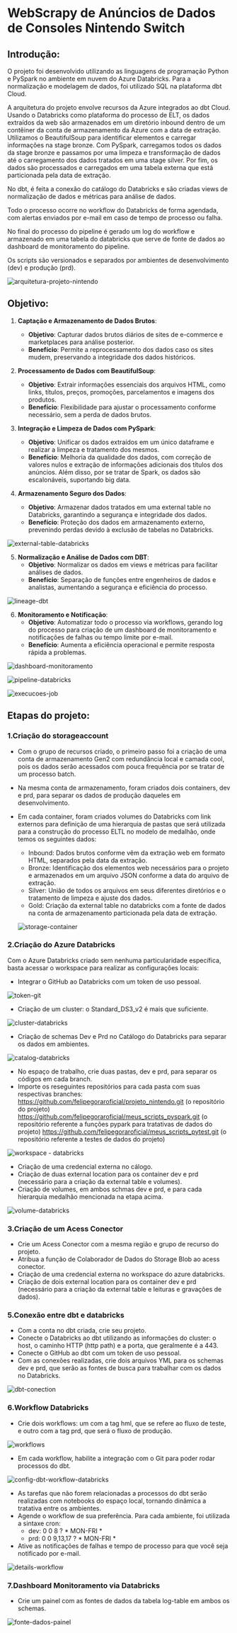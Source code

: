 # WebScrapy de Anúncios de Dados de Consoles Nintendo Switch

## Introdução:

O projeto foi desenvolvido utilizando as linguagens de programação Python e PySpark no ambiente em nuvem do Azure Databricks. Para a normalização e modelagem de dados, foi utilizado SQL na plataforma dbt Cloud.

A arquitetura do projeto envolve recursos da Azure integrados ao dbt Cloud. Usando o Databricks como plataforma do processo de ELT, os dados extraídos da web são armazenados em um diretório inbound dentro de um contêiner da conta de armazenamento da Azure com a data de extração. Utilizamos o BeautifulSoup para identificar elementos e carregar informações na stage bronze. Com PySpark, carregamos todos os dados da stage bronze e passamos por uma limpeza e transformação de dados até o carregamento dos dados tratados em uma stage silver. Por fim, os dados são processados e carregados em uma tabela externa que está particionada pela data de extração.

No dbt, é feita a conexão do catálogo do Databricks e são criadas views de normalização de dados e métricas para análise de dados.

Todo o processo ocorre no workflow do Databricks de forma agendada, com alertas enviados por e-mail em caso de tempo de processo ou falha.

No final do processo do pipeline é gerado um log do workflow e armazenado em uma tabela do databricks que serve de fonte de dados ao dashboard de monitoramento do pipeline.

Os scripts são versionados e separados por ambientes de desenvolvimento (dev) e produção (prd).

![arquitetura-projeto-nintendo](https://github.com/user-attachments/assets/7e06bcbe-da5e-42a4-a9d2-bf7abaf7a238)

## Objetivo:

1. **Captação e Armazenamento de Dados Brutos**:
    - **Objetivo**: Capturar dados brutos diários de sites de e-commerce e marketplaces para análise posterior.
    - **Benefício**: Permite a reprocessamento dos dados caso os sites mudem, preservando a integridade dos dados históricos.

2. **Processamento de Dados com BeautifulSoup**:
    - **Objetivo**: Extrair informações essenciais dos arquivos HTML, como links, títulos, preços, promoções, parcelamentos e imagens dos produtos.
    - **Benefício**: Flexibilidade para ajustar o processamento conforme necessário, sem a perda de dados brutos.

3. **Integração e Limpeza de Dados com PySpark**:
    - **Objetivo**: Unificar os dados extraídos em um único dataframe e realizar a limpeza e tratamento dos mesmos.
    - **Benefício**: Melhoria da qualidade dos dados, com correção de valores nulos e extração de informações adicionais dos títulos dos anúncios. Além disso, por se tratar de Spark, os dados são escalonáveis, suportando big data.

4. **Armazenamento Seguro dos Dados**:
    - **Objetivo**: Armazenar dados tratados em uma external table no Databricks, garantindo a segurança e integridade dos dados.
    - **Benefício**: Proteção dos dados em armazenamento externo, prevenindo perdas devido à exclusão de tabelas no Databricks.

![external-table-databricks](https://github.com/user-attachments/assets/87fa2d19-d802-4f03-befc-940b321fbc24)

5. **Normalização e Análise de Dados com DBT**:
    - **Objetivo**: Normalizar os dados em views e métricas para facilitar análises de dados.
    - **Benefício**: Separação de funções entre engenheiros de dados e analistas, aumentando a segurança e eficiência do processo.

![lineage-dbt](https://github.com/user-attachments/assets/ebe099b3-0a17-4a2d-a6ec-f757f5899d3c)

6. **Monitoramento e Notificação**:
    - **Objetivo**: Automatizar todo o processo via workflows, gerando log do processo para criação de um dashboard de monitoramento e notificações de falhas ou tempo limite por e-mail.
    - **Benefício**: Aumenta a eficiência operacional e permite resposta rápida a problemas.

![dashboard-monitoramento](https://github.com/user-attachments/assets/99bb03ff-c23f-4215-936b-54ad73388899)

![pipeline-databricks](https://github.com/user-attachments/assets/93406bfd-c9ff-4ef1-a73d-fd4ef107ed01)

![execucoes-job](https://github.com/user-attachments/assets/0eba13a8-e0cb-43a6-b577-18f7f0b3eb3d)

## Etapas do projeto:

### 1.Criação do storageaccount

- Com o grupo de recursos criado, o primeiro passo foi a criação de uma conta de armazenamento Gen2 com redundância local e camada cool, pois os dados serão acessados com pouca frequência por se tratar de um processo batch.
- Na mesma conta de armazenamento, foram criados dois containers, dev e prd, para separar os dados de produção daqueles em desenvolvimento.
- Em cada container, foram criados volumes do Databricks com link externos para definição de uma hierarquia de pastas que será utilizada para a construção do processo ELTL no modelo de medalhão, onde temos os seguintes dados:
    - Inbound: Dados brutos conforme vêm da extração web em formato HTML, separados pela data da extração.
    - Bronze: Identificação dos elementos web necessários para o projeto e armazenados em um arquivo JSON conforme a data do arquivo de extração.
    - Silver: União de todos os arquivos em seus diferentes diretórios e o tratamento de limpeza e ajuste dos dados.
    - Gold: Criação da external table no databricks com a fonte de dados na conta de armazenamento particionada pela data de extração.

  ![storage-container](https://github.com/user-attachments/assets/c064337e-660e-4664-b34f-f2f2ccbbb99f)

### 2.Criação do Azure Databricks

Com o Azure Databricks criado sem nenhuma particularidade específica, basta acessar o workspace para realizar as configurações locais:
- Integrar o GitHub ao Databricks com um token de uso pessoal.

![token-git](https://github.com/user-attachments/assets/572867a3-c4d6-4308-9ecd-7e6028e33297)

- Criação de um cluster: o Standard_DS3_v2 é mais que suficiente.

![cluster-databricks](https://github.com/user-attachments/assets/c7cd3457-fa4d-4f57-a816-43775197e5a1)

- Criação de schemas Dev e Prd no Catálogo do Databricks para separar os dados em ambientes.

![catalog-databricks](https://github.com/user-attachments/assets/0d2f82cd-e585-4161-a853-2ac4396dc037)

- No espaço de trabalho, crie duas pastas, dev e prd, para separar os códigos em cada branch.
- Importe os reseguintes repositórios para cada pasta com suas respectivas branches:
  https://github.com/felipegoraroficial/projeto_nintendo.git (o repositório do projeto)
  https://github.com/felipegoraroficial/meus_scripts_pyspark.git (o repositório referente a funções pypark para tratativas de dados do projeto)
  https://github.com/felipegoraroficial/meus_scripts_pytest.git (o repositório referente a testes de dados do projeto)
  
![workspace - databricks](https://github.com/user-attachments/assets/68fc0f43-25e4-4d7a-979c-9b49ccb5b038)
  
- Criação de uma credencial externa no cálogo.
- Criação de duas external location para os container dev e prd (necessário para a criação da external table e volumes).
- Criação de volumes, em ambos schmas dev e prd, e para cada hierarquia medalhão mencionada na etapa acima.

![volume-databricks](https://github.com/user-attachments/assets/455722a8-8466-4e08-9e8c-6f86377bd2e7)

### 3.Criação de um Acess Conector

- Crie um Acess Conector com a mesma região e grupo de recurso do projeto.
- Atribua a função de Colaborador de Dados do Storage Blob ao acess conector.
- Criação de uma credencial externa no workspace do azure databricks.
- Criação de dois external location para os container dev e prd (necessário para a criação da external table e leituras e gravações de dados).
  
### 5.Conexão entre dbt e databricks

- Com a conta no dbt criada, crie seu projeto.
- Conecte o Databricks ao dbt utilizando as informações do cluster: o host, o caminho HTTP (http path) e a porta, que geralmente é a 443.
- Conecte o GitHub ao dbt com um token de uso pessoal.
- Com as conexões realizadas, crie dois arquivos YML para os schemas dev e prd, que serão as fontes de busca para trabalhar com os dados no Databricks.

![dbt-conection](https://github.com/user-attachments/assets/9c22d837-4467-4c0c-bf3b-8e13acd3c683)

### 6.Workflow Databricks

- Crie dois workflows: um com a tag hml, que se refere ao fluxo de teste, e outro com a tag prd, que será o fluxo de produção.
  
![workflows](https://github.com/user-attachments/assets/aa100607-25ee-4ecb-8143-d66ea889b251)

- Em cada workflow, habilite a integração com o Git para poder rodar processos do dbt.

![config-dbt-workflow-databricks](https://github.com/user-attachments/assets/4e913064-fc1f-4518-a391-fa8221b9ad50)

- As tarefas que não forem relacionadas a processos do dbt serão realizadas com notebooks do espaço local, tornando dinâmica a tratativa entre os ambientes.
- Agende o workflow de sua preferência. Para cada ambiente, foi utilizada a sintaxe cron:
  - dev: 0 0 8 ? * MON-FRI *
  - prd: 0 0 9,13,17 ? * MON-FRI *
- Ative as notificações de falhas e tempo de processo para que você seja notificado por e-mail.

![details-workflow](https://github.com/user-attachments/assets/2a2586db-50fd-4b68-aaaf-ac0f9e7422fe)

### 7.Dashboard Monitoramento via Databricks

- Crie um painel com as fontes de dados da tabela log-table em ambos os schemas.

![fonte-dados-painel](https://github.com/user-attachments/assets/db5f2d29-086c-4ef1-9e49-58546d1996d9)
  
